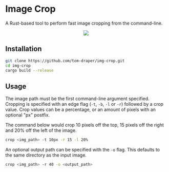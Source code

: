 # Image Crop

A Rust-based tool to perform fast image cropping from the command-line.

<p align="center">
	<img src="https://user-images.githubusercontent.com/41476809/200961198-9a168e44-33c0-400f-809e-e66a9965894d.png">
</p>

## Installation

```bash
git clone https://github.com/tom-draper/img-crop.git
cd img-crop
cargo build --release
```

## Usage

The image path must be the first command-line argument specified. Cropping is specified with an edge flag (`-t`, `-b`, `-l` or `-r`) followed by a crop value. Crop values can be a percentage, or an amount of pixels with an optional "px" postfix.

The command below would crop 10 pixels off the top, 15 pixels off the right and 20% off the left of the image.

```bash
crop <img_path> -t 10px -r 15 -l 20%
```

An optional output path can be specified with the `-o` flag. This defaults to the same directory as the input image.

```bash
crop <img_path> -r 40 -o <output_path>
```

